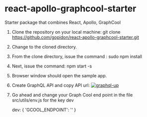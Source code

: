 # react-apollo-graphcool-starter
Starter package that combines React, Apollo, GraphCool

1. Clone the repository on your local machine: git clone https://github.com/gopidon/react-apollo-graphcool-starter.git
2. Change to the cloned directory. 
3. From the clone directory, issue the command : sudo npm install 
4. Next, issue the command: npm start -s
5. Browser window should open the sample app.
6. Create GraphQL API and copy API url: [![graphql-up](http://static.graph.cool/images/graphql-up.svg)](https://www.graph.cool/graphql-up/new/?source=https://raw.githubusercontent.com/gopidon/react-apollo-graphcool-starter/master/posts.schema)
7. Go ahead and change your Graph Cool end point in the file src/utils/env.js for the key dev
    
    dev:
    {
        'GCOOL_ENDPOINT': '<your end point>'
    }
